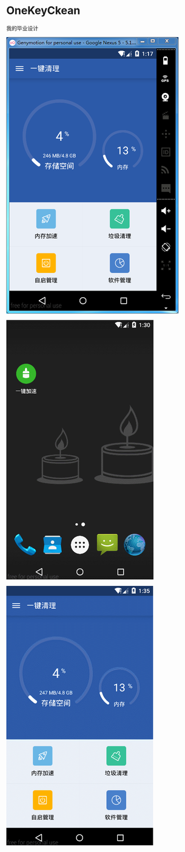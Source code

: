 # OneKeyCkean
我的毕业设计

![capture](https://raw.githubusercontent.com/wangkunlin/OneKeyCkean/master/pic/home.png)

![capture](https://raw.githubusercontent.com/wangkunlin/OneKeyCkean/master/pic/clean.gif)

![capture](https://raw.githubusercontent.com/wangkunlin/OneKeyCkean/master/pic/action.gif)
